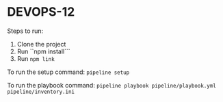 # DEVOPS-12

Steps to run:

1. Clone the project
2. Run ``npm install```
3. Run ```npm link```

To run the setup command: ```pipeline setup```

To run the playbook command: ``` pipeline playbook pipeline/playbook.yml pipeline/inventory.ini ```

